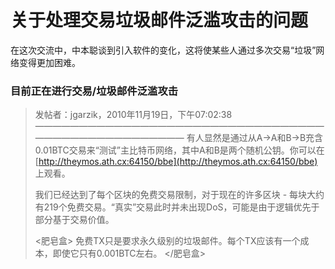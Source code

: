 # 关于处理交易垃圾邮件泛滥攻击的问题

在这次交流中，中本聪谈到引入软件的变化，这将使某些人通过多次交易“垃圾”网络变得更加困难。

### 目前正在进行交易/垃圾邮件泛滥攻击

> 发帖者：jgarzik，2010年11月19日，下午07:02:38
> ——————————————————————————————————————————————————
> 有人显然是通过从A->A和B->B充含0.01BTC交易来“测试”主比特币网络，其中A和B是两个随机公钥。你可以在[http://theymos.ath.cx:64150/bbe](http://theymos.ath.cx:64150/bbe) 上观看。
>
> 我们已经达到了每个区块的免费交易限制，对于现在的许多区块 - 每块大约有219个免费交易。“真实”交易此时并未出现DoS，可能是由于逻辑优先于部分基于交易价值。
>
> <肥皂盒>
> 免费TX只是要求永久级别的垃圾邮件。每个TX应该有一个成本，即使它只有0.001BTC左右。
> </肥皂盒>










